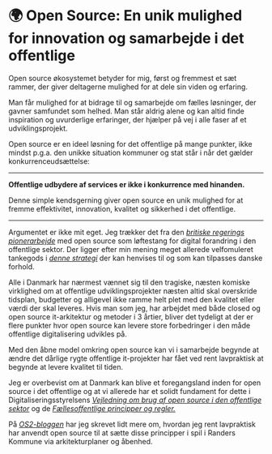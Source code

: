 # 🌍 Open Source: En unik mulighed for innovation og samarbejde i det offentlige


Open source økosystemet betyder for mig, først og fremmest et sæt rammer, der giver deltagerne mulighed for at dele sin viden og erfaring. 

Man får mulighed for at bidrage til og samarbejde om fælles løsninger, der gavner samfundet som helhed. Man står aldrig alene og kan altid finde inspiration og uvurderlige erfaringer, der hjælper på vej i alle faser af et udviklingsprojekt.

Open source er en ideel løsning for det offentlige på mange punkter, ikke mindst p.g.a. den unikke situation kommuner og stat står i når det gælder konkurrenceudsættelse:

--- 

 **Offentlige udbydere af services er ikke i konkurrence med hinanden.** 
 
Denne simple kendsgerning giver open source en unik mulighed for at fremme effektivitet, innovation, kvalitet og sikkerhed i det offentlige.

---

Argumentet er ikke mit eget. Jeg trækker det fra den *[britiske regerings pionerarbejde](https://www.youtube.com/watch?v=o3xFqa_HN2I)* med open source som løftestang for digital forandring i den offentlige sektor. Der ligger efter min mening meget allerede velfomuleret tankegods i *[denne strategi](https://www.gov.uk/guidance/be-open-and-use-open-source)* der kan henvises til og som kan tilpasses danske forhold.

Alle i Danmark har nærmest vænnet sig til den tragiske, næsten komiske virklighed om at offentlige udviklingsprojekter næsten altid skal overskride tidsplan, budgetter og alligevel ikke ramme helt plet med den kvalitet eller værdi der skal leveres. Hvis man som jeg, har arbejdet med både closed og open source it-arkitektur og metoder i 3 årtier, bliver det tydeligt at der er flere punkter hvor open source kan levere store forbedringer i den måde offentlige digitalisering udvikles på. 

Med den åbne model omkring open source kan vi i samarbejde begynde at ændre det dårlige rygte offentlige it-projekter har fået ved rent lavpraktisk at begynde at levere kvalitet til tiden.

Jeg er overbevist om at Danmark kan blive et foregangsland inden for open source i det offentlige og at vi allerede har et solidt fundament for dette i Digitaliseringsstyrelsens *[Vejledning om brug af open source i den offentlige sektor](https://arkitektur.digst.dk/metoder/arkitekturmetoder/vejledning-om-brug-af-open-source-i-den-offentlige-sektor/vejledning-om)* og de *[Fællesoffentlige principper og regler.](https://arkitektur.digst.dk/principper-og-regler)*

På *[OS2-bloggen](https://www.os2.eu/blog/nyheder-2/blog-open-source-leverer-pa-de-faellesoffentlige-principper-4352)* har jeg skrevet lidt mere om, hvordan jeg rent lavpraktisk har anvendt open source til at sætte disse principper i spil i Randers Kommune via arkitekturplaner og åbenhed.
